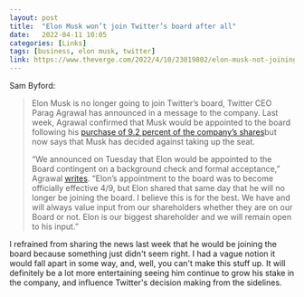 ```yaml
---
layout: post
title:  "Elon Musk won’t join Twitter’s board after all"
date:   2022-04-11 10:05
categories: [Links]
tags: [business, elon musk, twitter]
link: https://www.theverge.com/2022/4/10/23019802/elon-musk-not-joining-twitter-board-announced
---
```


Sam Byford:

>Elon Musk is no longer going to join Twitter’s board, Twitter CEO Parag Agrawal has announced in a message to the company. Last week, Agrawal confirmed that Musk would be appointed to the board following his [purchase of 9.2 percent of the company’s shares](https://www.theverge.com/2022/4/4/23009622/elon-musk-twitter-shares-free-speech)but now says that Musk has decided against taking up the seat.
>
>“We announced on Tuesday that Elon would be appointed to the Board contingent on a background check and formal acceptance,” Agrawal [writes](https://twitter.com/paraga/status/1513354622466867201). “Elon’s appointment to the board was to become officially effective 4/9, but Elon shared that same day that he will no longer be joining the board. I believe this is for the best. We have and will always value input from our shareholders whether they are on our Board or not. Elon is our biggest shareholder and we will remain open to his input.”

I refrained from sharing the news last week that he would be joining the board because something just didn't seem right. I had a vague notion it would fall apart in some way, and, well, you can't make this stuff up. It will definitely be a lot more entertaining seeing him continue to grow his stake in the company, and influence Twitter's decision making from the sidelines.
